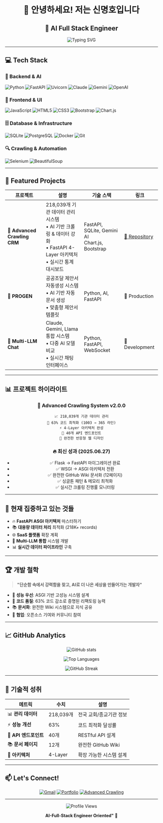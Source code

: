 <div align="center">
  
# 👋 안녕하세요! 저는 신명호입니다
## 🚀 AI Full Stack Engineer

<img src="https://readme-typing-svg.herokuapp.com?font=Fira+Code&pause=1000&color=36BCF7&width=600&lines=Python+AI+Developer;FastAPI+Backend+Engineer;Crawling+%26+Data+Specialist;Multi-LLM+System+Architect;218k+Records+Database+Manager" alt="Typing SVG" />

</div>

---

## 💻 Tech Stack

### 🔧 Backend & AI
![Python](https://img.shields.io/badge/Python-3776AB?style=for-the-badge&logo=python&logoColor=white)
![FastAPI](https://img.shields.io/badge/FastAPI-009688?style=for-the-badge&logo=fastapi&logoColor=white)
![Uvicorn](https://img.shields.io/badge/Uvicorn-FF6B6B?style=for-the-badge&logo=uvicorn&logoColor=white)
![Claude](https://img.shields.io/badge/Claude-FF6B35?style=for-the-badge&logo=anthropic&logoColor=white)
![Gemini](https://img.shields.io/badge/Gemini-8E75B2?style=for-the-badge&logo=google&logoColor=white)
![OpenAI](https://img.shields.io/badge/OpenAI-412991?style=for-the-badge&logo=openai&logoColor=white)

### 🎨 Frontend & UI
![JavaScript](https://img.shields.io/badge/JavaScript-F7DF1E?style=for-the-badge&logo=javascript&logoColor=black)
![HTML5](https://img.shields.io/badge/HTML5-E34F26?style=for-the-badge&logo=html5&logoColor=white)
![CSS3](https://img.shields.io/badge/CSS3-1572B6?style=for-the-badge&logo=css3&logoColor=white)
![Bootstrap](https://img.shields.io/badge/Bootstrap-7952B3?style=for-the-badge&logo=bootstrap&logoColor=white)
![Chart.js](https://img.shields.io/badge/Chart.js-FF6384?style=for-the-badge&logo=chart.js&logoColor=white)

### 🗄️ Database & Infrastructure
![SQLite](https://img.shields.io/badge/SQLite-07405E?style=for-the-badge&logo=sqlite&logoColor=white)
![PostgreSQL](https://img.shields.io/badge/PostgreSQL-336791?style=for-the-badge&logo=postgresql&logoColor=white)
![Docker](https://img.shields.io/badge/Docker-2496ED?style=for-the-badge&logo=docker&logoColor=white)
![Git](https://img.shields.io/badge/Git-F05032?style=for-the-badge&logo=git&logoColor=white)

### 🔍 Crawling & Automation
![Selenium](https://img.shields.io/badge/Selenium-43B02A?style=for-the-badge&logo=selenium&logoColor=white)
![BeautifulSoup](https://img.shields.io/badge/BeautifulSoup-FF6B6B?style=for-the-badge&logo=python&logoColor=white)

---

## 🌟 Featured Projects

<div align="center">

| 프로젝트 | 설명 | 기술 스택 | 링크 |
|---------|------|----------|------|
| 🏢 **Advanced Crawling CRM** | 218,039개 기관 데이터 관리 시스템<br/>• AI 기반 크롤링 & 데이터 강화<br/>• FastAPI 4-Layer 아키텍처<br/>• 실시간 통계 대시보드 | FastAPI, SQLite, Gemini AI<br/>Chart.js, Bootstrap | [🔗 Repository](https://github.com/EnzoMH/cradcrawl_adv) |
| 🤖 **PROGEN** | 공공조달 제안서 자동생성 시스템<br/>• AI 기반 자동 문서 생성<br/>• 맞춤형 제안서 템플릿 | Python, AI, FastAPI | 🚀 Production |
| 💬 **Multi-LLM Chat** | Claude, Gemini, Llama 통합 시스템<br/>• 다중 AI 모델 비교<br/>• 실시간 채팅 인터페이스 | Python, FastAPI, WebSocket | 🔧 Development |

</div>

---

## 📊 프로젝트 하이라이트

<div align="center">

### 🎯 Advanced Crawling System v2.0.0
```
📈 218,039개 기관 데이터 관리
🚀 63% 코드 최적화 (1003 → 365 라인)
⚡ 4-Layer 아키텍처 완성
🔧 40개 API 엔드포인트
📱 완전한 반응형 웹 디자인
```

### 🔥 최신 성과 (2025.06.27)
- ✅ Flask → FastAPI 마이그레이션 완료
- ✅ WSGI → ASGI 아키텍처 전환
- ✅ 완전한 GitHub Wiki 문서화 (12페이지)
- ✅ 싱글톤 패턴 & 메모리 최적화
- ✅ 실시간 크롤링 진행률 모니터링

</div>

---

## 🎯 현재 집중하고 있는 것들

- 🔥 **FastAPI ASGI 아키텍처** 마스터하기
- 📚 **대용량 데이터 처리** 최적화 (218K+ records)
- 🌐 **SaaS 플랫폼** 확장 계획
- 🤖 **Multi-LLM 통합** 시스템 개발
- 📊 **실시간 데이터 파이프라인** 구축

---

## 🏆 개발 철학

> **"단순함 속에서 강력함을 찾고, AI로 더 나은 세상을 만들어가는 개발자"**

- 🎯 **성능 우선**: ASGI 기반 고성능 시스템 설계
- 🔧 **코드 품질**: 63% 코드 감소로 증명된 리팩토링 능력
- 📚 **문서화**: 완전한 Wiki 시스템으로 지식 공유
- 🤝 **협업**: 오픈소스 기여와 커뮤니티 참여

---

## 📈 GitHub Analytics

<div align="center">
  
![GitHub stats](https://github-readme-stats.vercel.app/api?username=EnzoMH&show_icons=true&theme=radical&include_all_commits=true&count_private=true)

![Top Languages](https://github-readme-stats.vercel.app/api/top-langs/?username=EnzoMH&layout=compact&theme=radical)

![GitHub Streak](https://github-readme-streak-stats.herokuapp.com?user=EnzoMH&theme=radical)

</div>

---

## 🌟 기술적 성취

<div align="center">

| 메트릭 | 수치 | 설명 |
|--------|------|------|
| 📊 **관리 데이터** | 218,039개 | 전국 교회/종교기관 정보 |
| ⚡ **성능 개선** | 63% | 코드 최적화 달성률 |
| 🔧 **API 엔드포인트** | 40개 | RESTful API 설계 |
| 📚 **문서 페이지** | 12개 | 완전한 GitHub Wiki |
| 🚀 **아키텍처** | 4-Layer | 확장 가능한 시스템 설계 |

</div>

---

## 📫 Let's Connect!

<div align="center">

[![Gmail](https://img.shields.io/badge/Gmail-EA4335?style=for-the-badge&logo=gmail&logoColor=white)](mailto:isfs003@gmail.com)
[![Portfolio](https://img.shields.io/badge/Portfolio-000000?style=for-the-badge&logo=notion&logoColor=white)](https://www.notion.so/Shin-Myeong-Ho-32b17c808b3642a583ea457a0c68df5a)
[![Advanced Crawling](https://img.shields.io/badge/Project-Advanced%20Crawling-blue?style=for-the-badge&logo=github&logoColor=white)](https://github.com/EnzoMH/advanced_crawling)

</div>

---

<div align="center">
  
![Profile Views](https://komarev.com/ghpvc/?username=EnzoMH&color=brightgreen&style=for-the-badge)

**AI-Full-Stack Engineer Oriented"** 🚀

</div>
